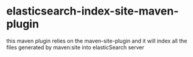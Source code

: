 elasticsearch-index-site-maven-plugin
=====================================

this maven plugin relies on the maven-site-plugin and it will index all the files generated by maven:site into elasticSearch server
